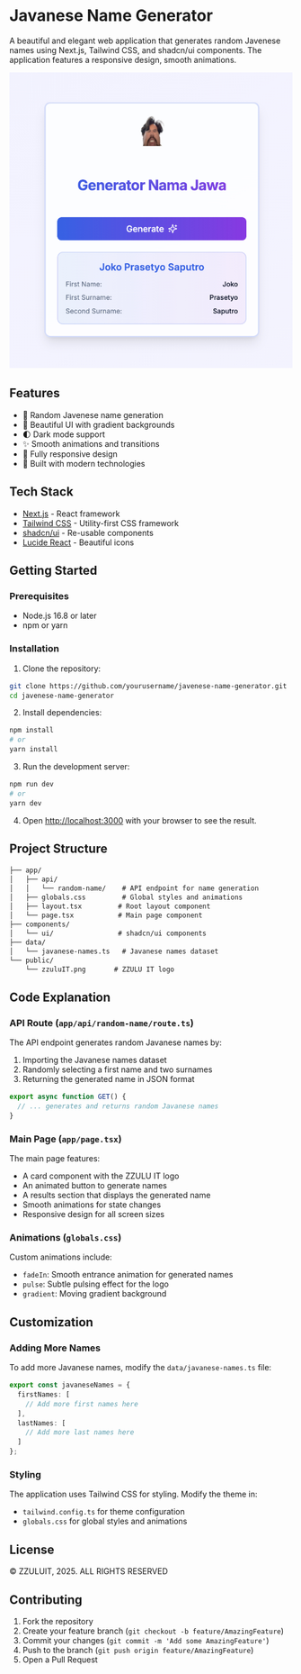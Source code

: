 # Javanese Name Generator

A beautiful and elegant web application that generates random Javenese names using Next.js, Tailwind CSS, and shadcn/ui components. The application features a responsive design, smooth animations.

![ZZULU IT Logo](/resultexample.jpg)

## Features

- 🎲 Random Javenese name generation
- 🎨 Beautiful UI with gradient backgrounds
- 🌓 Dark mode support
- ✨ Smooth animations and transitions
- 📱 Fully responsive design
- 🚀 Built with modern technologies

## Tech Stack

- [Next.js](https://nextjs.org/) - React framework
- [Tailwind CSS](https://tailwindcss.com/) - Utility-first CSS framework
- [shadcn/ui](https://ui.shadcn.com/) - Re-usable components
- [Lucide React](https://lucide.dev/) - Beautiful icons

## Getting Started

### Prerequisites

- Node.js 16.8 or later
- npm or yarn

### Installation

1. Clone the repository:
```bash
git clone https://github.com/yourusername/javenese-name-generator.git
cd javenese-name-generator
```

2. Install dependencies:
```bash
npm install
# or
yarn install
```

3. Run the development server:
```bash
npm run dev
# or
yarn dev
```

4. Open [http://localhost:3000](http://localhost:3000) with your browser to see the result.

## Project Structure

```
├── app/
│   ├── api/
│   │   └── random-name/    # API endpoint for name generation
│   ├── globals.css         # Global styles and animations
│   ├── layout.tsx         # Root layout component
│   └── page.tsx           # Main page component
├── components/
│   └── ui/                # shadcn/ui components
├── data/
│   └── javanese-names.ts   # Javanese names dataset
└── public/
    └── zzuluIT.png       # ZZULU IT logo
```

## Code Explanation

### API Route (`app/api/random-name/route.ts`)
The API endpoint generates random Javanese names by:
1. Importing the Javanese names dataset
2. Randomly selecting a first name and two surnames
3. Returning the generated name in JSON format

```typescript
export async function GET() {
  // ... generates and returns random Javanese names
}
```

### Main Page (`app/page.tsx`)
The main page features:
- A card component with the ZZULU IT logo
- An animated button to generate names
- A results section that displays the generated name
- Smooth animations for state changes
- Responsive design for all screen sizes

### Animations (`globals.css`)
Custom animations include:
- `fadeIn`: Smooth entrance animation for generated names
- `pulse`: Subtle pulsing effect for the logo
- `gradient`: Moving gradient background

## Customization

### Adding More Names
To add more Javanese names, modify the `data/javanese-names.ts` file:

```typescript
export const javaneseNames = {
  firstNames: [
    // Add more first names here
  ],
  lastNames: [
    // Add more last names here
  ]
};
```

### Styling
The application uses Tailwind CSS for styling. Modify the theme in:
- `tailwind.config.ts` for theme configuration
- `globals.css` for global styles and animations

## License

© ZZULUIT, 2025. ALL RIGHTS RESERVED

## Contributing

1. Fork the repository
2. Create your feature branch (`git checkout -b feature/AmazingFeature`)
3. Commit your changes (`git commit -m 'Add some AmazingFeature'`)
4. Push to the branch (`git push origin feature/AmazingFeature`)
5. Open a Pull Request

